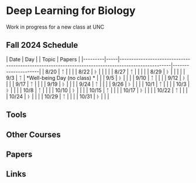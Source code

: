 # Deep Learning for Biology
Work in progress for a new class at UNC

## Fall 2024 Schedule

| Date    | Day |      | Topic                                                                                       | Papers              | 
|---------|-----|----------------------------------------------------------------------------------------------------|---------------------|
| 8/20    | ᛏ  |      |  | 
| 8/22    | ᚦ   |      |  |  | 
| 8/27    | ᛏ  |        |  |  | 
| 8/29    | ᚦ   |       |  |  | 
| 9/3     | ᛏ         | *Well-being Day (no class) * | | 
| 9/5     | ᚦ          |  |  | 
| 9/10    | ᛏ         |  |  | 
| 9/12    | ᚦ         |  |  | 
| 9/17    | ᛏ        |  |  | 
| 9/19    | ᚦ         |  |  | 
| 9/24    | ᛏ        |  |  | 
| 9/26    | ᚦ        |  |  | 
| 10/1    | ᛏ        |  |  | 
| 10/3    | ᚦ          |  |  | 
| 10/8    | ᛏ        |  |  | 
| 10/10   | ᚦ         |  |  | 
| 10/15   | ᛏ        |  |  | 
| 10/17   | ᚦ         |  |  | 
| 10/22   | ᛏ        |  |  | 
| 10/24   | ᚦ         |  |  | 
| 10/29   | ᛏ        |  |  | 
| 10/31   | ᚦ         |  |  | 

## Tools

## Other Courses

## Papers

## Links
